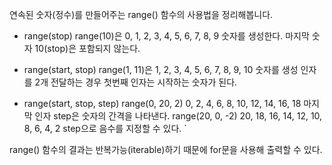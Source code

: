 연속된 숫자(정수)를 만들어주는 range() 함수의 사용법을 정리해봅니다.

-   range(stop)
    range(10)은 0, 1, 2, 3, 4, 5, 6, 7, 8, 9 숫자를 생성한다.
    마지막 숫자 10(stop)은 포함되지 않는다.

-   range(start, stop)
    range(1, 11)은 1, 2, 3, 4, 5, 6, 7, 8, 9, 10 숫자를 생성
    인자를 2개 전달하는 경우 첫번째 인자는 시작하는 숫자가 된다.

-   range(start, stop, step)
    range(0, 20, 2)
    0, 2, 4, 6, 8, 10, 12, 14, 16, 18
    마지막 인자 step은 숫자의 간격을 나타낸다.
    range(20, 0, -2)
    20, 18, 16, 14, 12, 10, 8, 6, 4, 2
    step으로 음수를 지정할 수 있다. `

range() 함수의 결과는 반복가능(iterable)하기 때문에 for문을 사용해 출력할 수 있다.

